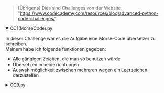 > [Übrigens]
> Dies sind Challenges von der Website "https://www.codecademy.com/resources/blog/advanced-python-code-challenges/".

<details open>
  <summary>CC1(MorseCode).py</summary>

  In dieser Challenge war es die Aufgabe eine Morse-Code übersetzer zu schreiben.  
  Meinem habe ich folgende funktionen gegeben:
  * Alle gängigen Zeichen, die man so benutzen würde
  * Übersetzen in beide richtungen
  * Auswahlmöglichkeit zwischen mehreren wegen ein Leerzeichen darzustellen 
  
</details>


<details>
  <summary>CC9.py</summary>

  In dieser Challenge war es die Aufgabe eine funktion zu schreiben, welche eine Nummer akzeptiert und das ergebnis daraus zurück gibt, welches aus der größtmöglichsten Zahl, die man aus den Ziffern dieser Zahl machen kann, minus der kleinsten Zahl, die man aus den Ziffern machen kann, besteht.
  
</details>